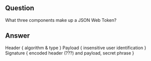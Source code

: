 ## Question

What three components make up a JSON Web Token?

## Answer

Header {
    algorithm & type
}
Payload {
    insensitive user identification
}
Signature {
    encoded header (???) and payload,
    secret phrase
}